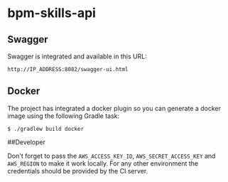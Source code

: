 # bpm-skills-api

## Swagger

Swagger is integrated and available in this URL:

```
http://IP_ADDRESS:8082/swagger-ui.html
```

## Docker

The project has integrated a docker plugin so you can generate a docker image using the following Gradle task:

```
$ ./gradlew build docker
```

##Developer

Don't forget to pass the `AWS_ACCESS_KEY_ID`, `AWS_SECRET_ACCESS_KEY` and `AWS_REGION` to make it work locally.
For any other environment the credentials should be provided by the CI server.

